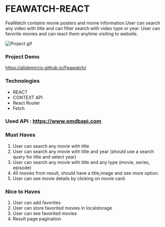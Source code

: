 # FEAWATCH-REACT

FeaWatch contains movie posters and movie information.User can search any video with title and can filter search with video type or year. User can favorite movies and can react them anytime visiting to website.

![Project gif](./public/img/project.gif)

### Project Demo

<https://alidemircix.github.io/Feawatch/>

### Technologies

- REACT
- CONTEXT API
- React Router
- Fetch

### Used API : <https://www.omdbapi.com>

### Must Haves

1. User can search any movie with title
2. User can search any movie with title and year (should use a search query for title and select year)
3. User can search any movie with title and any type (movie, series, episode)
4. All movies from result, should have a title,image and see more option.
5. User can see movie details by clicking on movie card.

### Nice to Haves

1. User can add favorites
2. User can store favorited movies in localstorage
3. User can see favorited movies
4. Result page pagination
